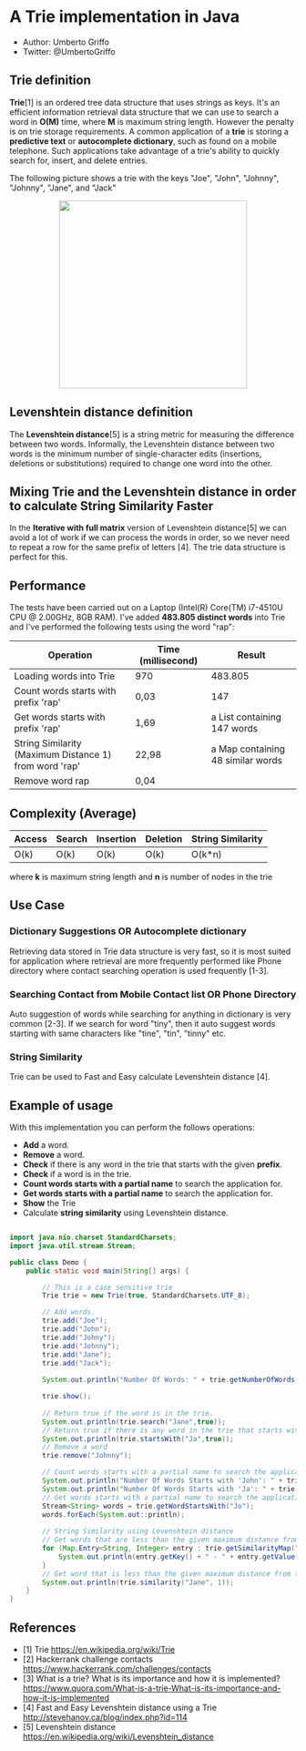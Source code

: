 # A Trie implementation in Java
* Author: Umberto Griffo
* Twitter: @UmbertoGriffo

## Trie definition

**Trie**[1] is an ordered tree data structure that uses strings as keys. It's an efficient information retrieval data structure that we can use to search a word in **O(M)** time, where **M** is maximum string length. However the penalty is on trie storage requirements.
A common application of a **trie** is storing a **predictive text** or **autocomplete dictionary**, such as found on a mobile telephone.
Such applications take advantage of a trie's ability to quickly search for, insert, and delete entries.

The following picture shows a trie with the keys "Joe", "John", "Johnny", "Johnny", "Jane", and "Jack"
<p align="center">
  <img src="https://github.com/umbertogriffo/Trie/blob/master/Trie_example.png" height="330" width="330" />
</p>

## Levenshtein distance definition

The **Levenshtein distance**[5] is a string metric for measuring the difference between two words. Informally, the Levenshtein distance between two words is the minimum number of single-character edits (insertions, deletions or substitutions) required to change one word into the other.

## Mixing Trie and the Levenshtein distance in order to calculate String Similarity Faster
In the **Iterative with full matrix** version of Levenshtein distance[5] we can avoid a lot of work if we can process the words in order, so we never need to repeat a row for the same prefix of letters [4]. The trie data structure is perfect for this. 

## Performance

The tests have been carried out on a Laptop (Intel(R) Core(TM) i7-4510U CPU @ 2.00GHz, 8GB RAM).
I've added **483.805 distinct words** into Trie and I've performed the following tests using the word "rap":

|Operation|Time (millisecond)|Result|
|----|----|----|
|Loading words into Trie|970|483.805|
|Count words starts with prefix 'rap'|0,03|147|
|Get words starts with prefix 'rap'|1,69| a List containing 147 words|
|String Similarity (Maximum Distance 1) from word 'rap'|22,98| a Map containing 48 similar words|
|Remove word rap|0,04| |

## Complexity (Average)

|Access|Search|Insertion|Deletion|String Similarity|
|----|----|----|----|----|
|O(k)|O(k)|O(k)|O(k)|O(k*n)|

where **k** is maximum string length and **n** is number of nodes in the trie

## Use Case

### Dictionary Suggestions OR Autocomplete dictionary

Retrieving data stored in Trie data structure is very fast, so it is most suited for application where retrieval are more frequently performed like Phone directory where contact searching operation is used frequently [1-3].

### Searching Contact from Mobile Contact list OR Phone Directory

Auto suggestion of words while searching for anything in dictionary is very common [2-3].
If we search for word "tiny", then it auto suggest words starting with same characters like "tine", "tin", "tinny" etc.

### String Similarity 

Trie can be used to Fast and Easy calculate Levenshtein distance [4].

## Example of usage

With this implementation you can perform the follows operations:

- **Add** a word.
- **Remove** a word.
- **Check** if there is any word in the trie that starts with the given **prefix**.
- **Check** if a word is in the trie.
- **Count words starts with a partial name** to search the application for.
- **Get words starts with a partial name** to search the application for.
- **Show** the Trie
- Calculate **string similarity** using Levenshtein distance.

``` java

import java.nio.charset.StandardCharsets;
import java.util.stream.Stream;

public class Demo {
	public static void main(String[] args) {

		// This is a case sensitive trie
		Trie trie = new Trie(true, StandardCharsets.UTF_8);

		// Add words.
		trie.add("Joe");
		trie.add("John");
		trie.add("Johny");
		trie.add("Johnny");
		trie.add("Jane");
		trie.add("Jack");
		
		System.out.println("Number Of Words: " + trie.getNumberOfWords());

		trie.show();
		
		// Return true if the word is in the trie.
		System.out.println(trie.search("Jane",true));
		// Return true if there is any word in the trie that starts with the given prefix.
		System.out.println(trie.startsWith("Ja",true));
		// Remove a word
		trie.remove("Johnny");

		// Count words starts with a partial name to search the application for
		System.out.println("Number Of Words Starts with 'John': " + trie.countWordStartsWith("John"));
		System.out.println("Number Of Words Starts with 'Ja': " + trie.countWordStartsWith("Ja"));
		// Get words starts with a partial name to search the application for
		Stream<String> words = trie.getWordStartsWith("Jo");
		words.forEach(System.out::println);
		
		// String Similarity using Levenshtein distance		
		// Get words that are less than the given maximum distance from the target word
		for (Map.Entry<String, Integer> entry : trie.getSimilarityMap("Jane", 1).entrySet()) {
			System.out.println(entry.getKey() + " - " + entry.getValue());
		}
		// Get word that is less than the given maximum distance from the target word
		System.out.println(trie.similarity("Jane", 1));
	}
}
``` 

## References
- [1] Trie https://en.wikipedia.org/wiki/Trie
- [2] Hackerrank challenge contacts https://www.hackerrank.com/challenges/contacts
- [3] What is a trie? What is its importance and how it is implemented? https://www.quora.com/What-is-a-trie-What-is-its-importance-and-how-it-is-implemented
- [4] Fast and Easy Levenshtein distance using a Trie http://stevehanov.ca/blog/index.php?id=114
- [5] Levenshtein distance https://en.wikipedia.org/wiki/Levenshtein_distance
